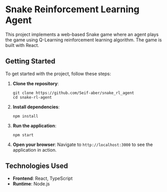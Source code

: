 # Snake Reinforcement Learning Agent

This project implements a web-based Snake game where an agent plays the game using Q-Learning reinforcement learning algorithm. The game is built with React.

## Getting Started

To get started with the project, follow these steps:

1. **Clone the repository**:
   ```
   git clone https://github.com/Seif-aber/snake_rl_agent
   cd snake-rl-agent
   ```

2. **Install dependencies**:
   ```
   npm install
   ```

3. **Run the application**:
   ```
   npm start
   ```

4. **Open your browser**:
   Navigate to `http://localhost:3000` to see the application in action.

## Technologies Used

- **Frontend**: React, TypeScript
- **Runtime**: Node.js